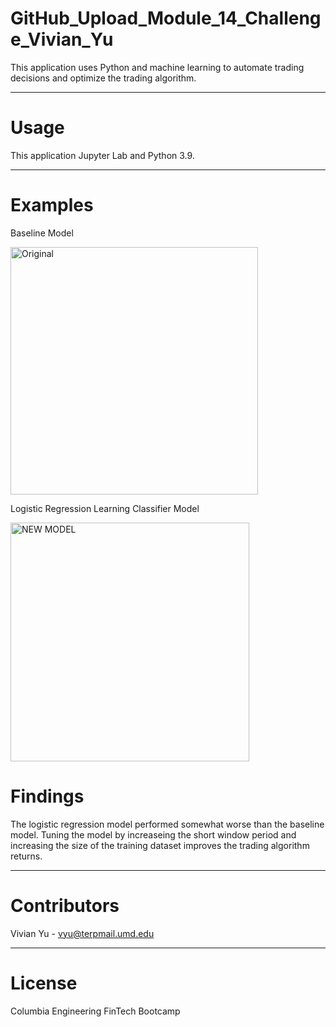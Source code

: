 # GitHub_Upload_Module_14_Challenge_Vivian_Yu

This application uses Python and machine learning to automate trading decisions and optimize the trading algorithm.

---

# Usage
This application Jupyter Lab and Python 3.9.

---
# Examples

Baseline Model

<img width="396" alt="Original" src="https://user-images.githubusercontent.com/107157533/192178692-e5120e40-b3cb-4bfe-97ac-c8bb377afd38.png">


Logistic Regression Learning Classifier Model

<img width="382" alt="NEW MODEL" src="https://user-images.githubusercontent.com/107157533/192178686-4275e582-d4ae-4c5e-b888-485c92a720c3.png">

# Findings

The logistic regression model performed somewhat worse than the baseline model. Tuning the model by increaseing the short window period and increasing the size of the training dataset improves the trading algorithm returns.

---

# Contributors
Vivian Yu - vyu@terpmail.umd.edu

---

# License
Columbia Engineering FinTech Bootcamp
